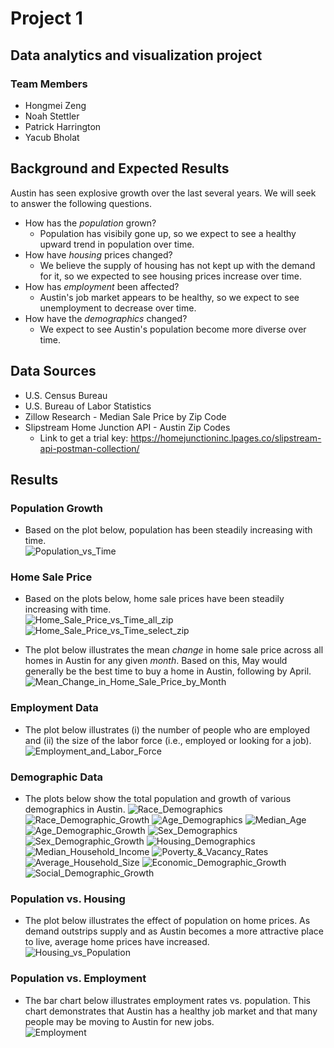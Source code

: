 # Project 1  
## Data analytics and visualization project  
### Team Members
* Hongmei Zeng  
* Noah Stettler  
* Patrick Harrington  
* Yacub Bholat  

## Background and Expected Results
Austin has seen explosive growth over the last several years. We will seek to answer the following questions.
* How has the *population* grown?  
  * Population has visibily gone up, so we expect to see a healthy upward trend in population over time.  
* How have *housing* prices changed?  
  * We believe the supply of housing has not kept up with the demand for it, so we expected to see housing prices increase over time.  
* How has *employment* been affected?  
  * Austin's job market appears to be healthy, so we expect to see unemployment to decrease over time.
* How have the *demographics* changed?  
  * We expect to see Austin's population become more diverse over time.

## Data Sources  
* U.S. Census Bureau  
* U.S. Bureau of Labor Statistics  
* Zillow Research - Median Sale Price by Zip Code  
* Slipstream Home Junction API - Austin Zip Codes  
  * Link to get a trial key: https://homejunctioninc.lpages.co/slipstream-api-postman-collection/

## Results  
### Population Growth
* Based on the plot below, population has been steadily increasing with time.  
![Population_vs_Time](Images/01_AustinPopulationGrowth.png)

### Home Sale Price
  * Based on the plots below, home sale prices have been steadily increasing with time.  
![Home_Sale_Price_vs_Time_all_zip](Images/02a_PropertySalePriceVsTimeByZipCode_All.png)  
![Home_Sale_Price_vs_Time_select_zip](Images/02b_PropertySalePriceVsTimeByZipCode_Select.png)

  * The plot below illustrates the mean *change* in home sale price across all homes in Austin for any given *month*. Based on this, May would generally be the best time to buy a home in Austin, following by April.  
![Mean_Change_in_Home_Sale_Price_by_Month](Images/03_MeanChangeInSalePriceAcrossAustinByMonth(2008-2019).png)

### Employment Data
* The plot below illustrates (i) the number of people who are employed and (ii) the size of the labor force (i.e., employed or looking for a job).  
![Employment_and_Labor_Force](Images/04_EmploymentAmountAndLaborForce.png)

### Demographic Data
* The plots below show the total population and growth of various demographics in Austin.
![Race_Demographics](Images/09_RaceDemographics.png)
![Race_Demographic_Growth](Images/10_RaceGrowth.png)
![Age_Demographics](Images/11_AgeDemographics.png)
![Median_Age](Images/12_MedianAge.png)
![Age_Demographic_Growth](Images/13_AgeGrowth.png)
![Sex_Demographics](Images/14_SexDemographics.png)
![Sex_Demographic_Growth](Images/15_SexDemographicsGrowth.png)
![Housing_Demographics](Images/16_HousingUnits.png)
![Median_Household_Income](Images/17_MedianIncome.png)
![Poverty_&_Vacancy_Rates](Images/18_PovertyVacancy.png)
![Average_Household_Size](Images/19_HouseholdSize.png)
![Economic_Demographic_Growth](Images/20_EconomicGrowth.png)
![Social_Demographic_Growth](Images/21_SocialGrowth.png)

### Population vs. Housing
* The plot below illustrates the effect of population on home prices. As demand outstrips supply and as Austin becomes a more attractive place to live, average home prices have increased.  
![Housing_vs_Population](Images/22_HousingVsPopulation.png)

### Population vs. Employment
* The bar chart below illustrates employment rates vs. population. This chart demonstrates that Austin has a healthy job market and that many people may be moving to Austin for new jobs.  
![Employment](Images/23_EmploymentVsHousing.png)
